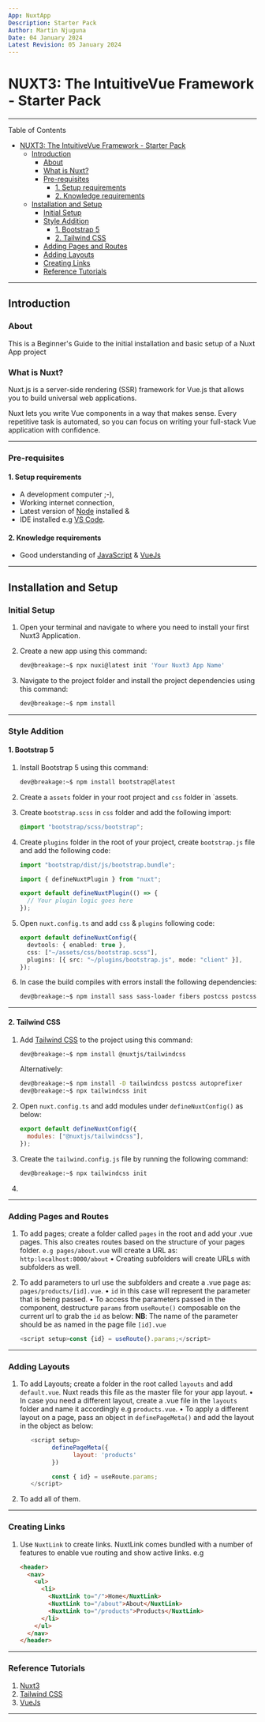 ```yaml
---
App: NuxtApp
Description: Starter Pack
Author: Martin Njuguna
Date: 04 January 2024
Latest Revision: 05 January 2024
---
```


# NUXT3: The IntuitiveVue Framework - Starter Pack

---

Table of Contents

- [NUXT3: The IntuitiveVue Framework - Starter Pack](#nuxt3-the-intuitivevue-framework---starter-pack)
  - [Introduction](#introduction)
    - [About](#about)
    - [What is Nuxt?](#what-is-nuxt)
    - [Pre-requisites](#pre-requisites)
      - [1. Setup requirements](#1-setup-requirements)
      - [2. Knowledge requirements](#2-knowledge-requirements)
  - [Installation and Setup](#installation-and-setup)
    - [Initial Setup](#initial-setup)
    - [Style Addition](#style-addition)
      - [1. Bootstrap 5](#1-bootstrap-5)
      - [2. Tailwind CSS](#2-tailwind-css)
    - [Adding Pages and Routes](#adding-pages-and-routes)
    - [Adding Layouts](#adding-layouts)
    - [Creating Links](#creating-links)
    - [Reference Tutorials](#reference-tutorials)

---

## Introduction

### About

This is a Beginner's Guide to the initial installation and basic setup of a Nuxt App project

### What is Nuxt?

Nuxt.js is a server-side rendering (SSR) framework for Vue.js that allows you to build universal web applications.

Nuxt lets you write Vue components in a way that makes sense. Every repetitive task is automated, so you can focus on writing your full-stack Vue application with confidence.

---

### Pre-requisites

#### 1. Setup requirements

- A development computer ;-),
- Working internet connection,
- Latest version of [Node](https://nodejs.org/en/download/current) installed &
- IDE installed e.g [VS Code](https://code.visualstudio.com/download).

#### 2. Knowledge requirements

- Good understanding of [JavaScript](https://www.w3schools.com/js/) & [VueJs](https://www.w3schools.com/vue/index.php)

---

## Installation and Setup

### Initial Setup

1. Open your terminal and navigate to where you need to install your first Nuxt3 Application.
2. Create a new app using this command:

   ```bash
   dev@breakage:~$ npx nuxi@latest init 'Your Nuxt3 App Name'
   ```

3. Navigate to the project folder and install the project dependencies using this command:

   ```bash
   dev@breakage:~$ npm install
   ```

---

### Style Addition

#### 1. Bootstrap 5

1. Install Bootstrap 5 using this command:

   ```bash
   dev@breakage:~$ npm install bootstrap@latest
   ```

2. Create a `assets` folder in your root project and `css` folder in `assets.
3. Create `bootstrap.scss` in `css` folder and add the following import:

   ```css
   @import "bootstrap/scss/bootstrap";
   ```

4. Create `plugins` folder in the root of your project, create `bootstrap.js` file and add the following code:

   ```js
   import "bootstrap/dist/js/bootstrap.bundle";

   import { defineNuxtPlugin } from "nuxt";

   export default defineNuxtPlugin(() => {
     // Your plugin logic goes here
   });
   ```

5. Open `nuxt.config.ts` and add `css` & `plugins` following code:

   ```ts
   export default defineNuxtConfig({
     devtools: { enabled: true },
     css: ["~/assets/css/bootstrap.scss"],
     plugins: [{ src: "~/plugins/bootstrap.js", mode: "client" }],
   });
   ```

6. In case the build compiles with errors install the following dependencies:

   ```bash
   dev@breakage:~$ npm install sass sass-loader fibers postcss postcss-loader autoprefixer
   ```

---

#### 2. Tailwind CSS

1. Add [Tailwind CSS](https://tailwindcss.com/docs/guides/nuxtjs) to the project using this command:

   ```bash
   dev@breakage:~$ npm install @nuxtjs/tailwindcss
   ```

   Alternatively:

   ```bash
   dev@breakage:~$ npm install -D tailwindcss postcss autoprefixer
   dev@breakage:~$ npx tailwindcss init
   ```

2. Open `nuxt.config.ts` and add modules under `defineNuxtConfig()` as below:

   ```js
   export default defineNuxtConfig({
     modules: ["@nuxtjs/tailwindcss"],
   });
   ```

3. Create the `tailwind.config.js` file by running the following command:

   ```bash
   dev@breakage:~$ npx tailwindcss init
   ```

4.

---

### Adding Pages and Routes

1. To add pages; create a folder called `pages` in the root and add your .vue pages. This also creates routes based on the structure of your pages folder. `e.g pages/about.vue` will create a URL as: `http:localhost:8000/about`
   • Creating subfolders will create URLs with subfolders as well.
2. To add parameters to url use the subfolders and create a .vue page as: `pages/products/[id].vue`.
   • `id` in this case will represent the parameter that is being passed.
   • To access the parameters passed in the component, destructure `params` from `useRoute()` composable on the current url to grab the `id` as below:
   **NB**: The name of the parameter should be as named in the page file `[id].vue`

   ```js
   <script setup>const {id} = useRoute().params;</script>
   ```

---

### Adding Layouts

1. To add Layouts; create a folder in the root called `layouts` and add `default.vue`. Nuxt reads this file as the master file for your app layout.
   • In case you need a different layout, create a .vue file in the `layouts` folder and name it accordingly e.g `products.vue`.
   • To apply a different layout on a page, pass an object in `definePageMeta()` and add the layout in the object as below:

   ```js
      <script setup>
            definePageMeta({
                  layout: 'products'
            })

            const { id} = useRoute.params;
      </script>
   ```

2. To add all of them.

---

### Creating Links

1. Use `NuxtLink` to create links. NuxtLink comes bundled with a number of features to enable vue routing and show active links.
   e.g

   ```html
   <header>
     <nav>
       <ul>
         <li>
           <NuxtLink to="/">Home</NuxtLink>
           <NuxtLink to="/about">About</NuxtLink>
           <NuxtLink to="/products">Products</NuxtLink>
         </li>
       </ul>
     </nav>
   </header>
   ```

---

### Reference Tutorials

1. [Nuxt3](https://youtu.be/dvanqBUoxhc?si=7fgu-BG12Z6nt-W1)
2. [Tailwind CSS](https://www.youtube.com/watch?v=bxmDnn7lrnk&list=PL4cUxeGkcC9gpXORlEHjc5bgnIi5HEGhw&index=2)
3. [VueJs](https://www.youtube.com/watch?v=YrxBCBibVo0&list=PL4cUxeGkcC9hYYGbV60Vq3IXYNfDk8At1&index=2)

---
